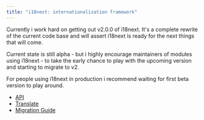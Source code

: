 ```yaml
---
title: "i18next: internationalization framework"
---
```


Currently i work hard on getting out v2.0.0 of i18next. It's a complete rewrite of the current code base and will assert i18next is ready for the next things that will come.

Current state is still alpha - but i highly encourage maintainers of modules using i18next - to take the early chance to play with the upcoming version and starting to migrate to v2.

For people using i18next in production i recommend waiting for first beta version to play around.

- [API](docs/api/)
- [Translate](translate/)
- [Migration Guide](docs/migration/)
